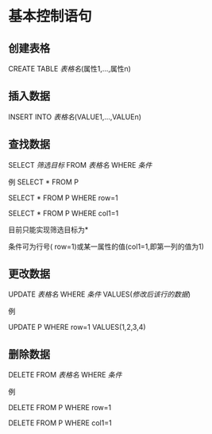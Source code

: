 # 基本控制语句
## 创建表格

CREATE TABLE *表格名*(属性1,...,属性n)

## 插入数据

INSERT INTO *表格名*(VALUE1,...,VALUEn)

## 查找数据

SELECT *筛选目标*  FROM *表格名*  WHERE *条件* 

例
SELECT * FROM P

SELECT * FROM P WHERE row=1

SELECT * FROM P WHERE col1=1

目前只能实现筛选目标为*

条件可为行号( row=1)或某一属性的值(col1=1,即第一列的值为1)

## 更改数据

UPDATE *表格名* WHERE *条件* VALUES(*修改后该行的数据*)

例

UPDATE P WHERE row=1 VALUES(1,2,3,4)

## 删除数据

DELETE FROM *表格名* WHERE *条件*

例

DELETE FROM P WHERE row=1

DELETE FROM P WHERE col1=1

